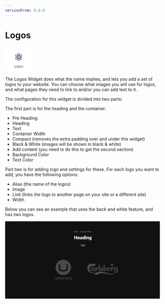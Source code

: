 ```yaml
---
versionFrom: 8.0.0
---
```


# Logos

![Logos widget icon](images/The-Logos-Widget.png)

The Logos Widget does what the name implies, and lets you add a set of logos to your website.
You can choose what images you will use for logos, and what pages they need to link to and/or you can add text to it.

The configuration for this widget is divided into two parts:

The first part is for the heading and the container:

- Pre Heading
- Heading
- Text
- Container Width
- Compact (removes the extra padding over and under this widget)
- Black & White (images will be shown in black & white)
- Add content (you need to do this to get the second section)
- Background Color
- Text Color

Part two is for adding logo and settings for these. For each logo you want to add, you have the following options:

- Alias (the name of the logos)
- Image
- Link (links the logo to another page on your site or a different site)
- Width

Below you can see an example that uses the back and white feature, and has two logos.

![Frontend example of the Logos widget with 2 widgets added in black and white on a dark background](images/Logos.png)

